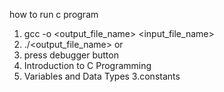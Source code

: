 <!-- c-basic-2024 -->
how to run c program 
1. gcc -o <output_file_name> <input_file_name>
2. ./<output_file_name>
or 
2. press debugger button
1. Introduction to C Programming
2. Variables and Data Types
3.constants

